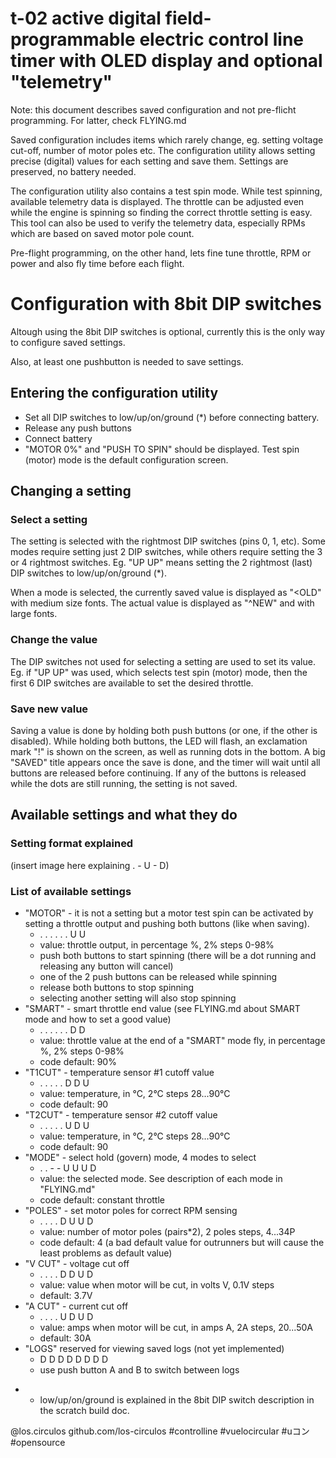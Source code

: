 # t-02 active digital field-programmable electric control line timer with OLED display and optional "telemetry"

Note: this document describes saved configuration and not pre-flicht programming. For latter, check FLYING.md

Saved configuration includes items which rarely change, eg. setting voltage cut-off, number of motor poles etc.
The configuration utility allows setting precise (digital) values for each setting and save them. Settings are
preserved, no battery needed.

The configuration utility also contains a test spin mode. While test spinning, available telemetry data is displayed.
The throttle can be adjusted even while the engine is spinning so finding the correct throttle setting is easy.
This tool can also be used to verify the telemetry data, especially RPMs which are based on saved motor pole count.

Pre-flight programming, on the other hand, lets fine tune throttle, RPM or power and also fly time before each flight.

# Configuration with 8bit DIP switches

Altough using the 8bit DIP switches is optional, currently this is the only way to configure saved settings.

Also, at least one pushbutton is needed to save settings.

## Entering the configuration utility

 - Set all DIP switches to low/up/on/ground (*) before connecting battery.
 - Release any push buttons
 - Connect battery
 - "MOTOR 0%" and "PUSH TO SPIN" should be displayed. Test spin (motor) mode is the default configuration screen.

## Changing a setting

### Select a setting

The setting is selected with the rightmost DIP switches (pins 0, 1, etc). Some modes require setting just 2 DIP
switches, while others require setting the 3 or 4 rightmost switches. Eg. "UP UP" means setting the 2 rightmost (last)
DIP switches to low/up/on/ground (*).

When a mode is selected, the currently saved value is displayed as "<OLD" with medium size fonts. The actual value is
displayed as "^NEW" and with large fonts.

### Change the value

The DIP switches not used for selecting a setting are used to set its value. Eg. if "UP UP" was used, which 
selects test spin (motor) mode, then the first 6 DIP switches are available to set the desired throttle.

### Save new value

Saving a value is done by holding both push buttons (or one, if the other is disabled). While holding both buttons,
the LED will flash, an exclamation mark "!" is shown on the screen, as well as running dots in the bottom. A big
"SAVED" title appears once the save is done, and the timer will wait until all buttons are released before continuing.
If any of the buttons is released while the dots are still running, the setting is not saved.

## Available settings and what they do

### Setting format explained

(insert image here explaining . - U - D)

### List of available settings

 - "MOTOR" - it is not a setting but a motor test spin can be activated by setting a throttle output and pushing
    both buttons (like when saving).
   - . . . . . . U U
   - value: throttle output, in percentage %, 2% steps 0-98%
   - push both buttons to start spinning (there will be a dot running and releasing any button will cancel)
   - one of the 2 push buttons can be released while spinning
   - release both buttons to stop spinning
   - selecting another setting will also stop spinning
 - "SMART" - smart throttle end value (see FLYING.md about SMART mode and how to set a good value)
   - . . . . . . D D
   - value: throttle value at the end of a "SMART" mode fly, in percentage %, 2% steps 0-98%
   - code default: 90%
 - "T1CUT" - temperature sensor #1 cutoff value
   - . . . . . D D U
   - value: temperature, in °C, 2°C steps 28...90°C
   - code default: 90
 - "T2CUT" - temperature sensor #2 cutoff value
   - . . . . . U D U
   - value: temperature, in °C, 2°C steps 28...90°C
   - code default: 90
 - "MODE" - select hold (govern) mode, 4 modes to select
   - . . - - U U U D
   - value: the selected mode. See description of each mode in "FLYING.md"
   - code default: constant throttle
 - "POLES" - set motor poles for correct RPM sensing
   - . . . . D U U D
   - value: number of motor poles (pairs*2), 2 poles steps, 4...34P
   - code default: 4 (a bad default value for outrunners but will cause the least problems as default value)
 - "V CUT" - voltage cut off
   - . . . . D D U D
   - value: value when motor will be cut, in volts V, 0.1V steps
   - default: 3.7V
 - "A CUT" - current cut off
   - . . . . U D U D
   - value: amps when motor will be cut, in amps A, 2A steps, 20...50A
   - default: 30A
 - "LOGS" reserved for viewing saved logs (not yet implemented)
   - D D D D D D D D
   - use push button A and B to switch between logs


* - low/up/on/ground is explained in the 8bit DIP switch description in the scratch build doc.

@los.circulos
github.com/los-circulos
#controlline #vuelocircular #uコン #opensource
